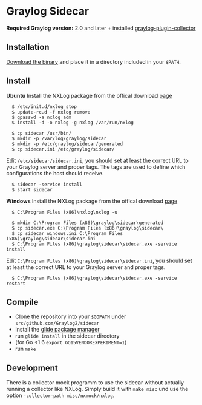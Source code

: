 # Graylog Sidecar

**Required Graylog version:** 2.0 and later + installed [graylog-plugin-collector](https://github.com/Graylog2/graylog-plugin-collector/blob/master/README.md)

Installation
------------

[Download the binary](https://github.com/Graylog2/sidecar/releases) and place it in a directory included in your `$PATH`.

Install
-------

**Ubuntu**
Install the NXLog package from the offical download [page](https://nxlog.org/products/nxlog-community-edition/download)

```
  $ /etc/init.d/nxlog stop
  $ update-rc.d -f nxlog remove
  $ gpasswd -a nxlog adm
  $ install -d -o nxlog -g nxlog /var/run/nxlog
 
  $ cp sidecar /usr/bin/
  $ mkdir -p /var/log/graylog/sidecar
  $ mkdir -p /etc/graylog/sidecar/generated
  $ cp sidecar.ini /etc/graylog/sidecar/
```

Edit `/etc/sidecar/sidecar.ini`, you should set at least the correct URL to your Graylog server and proper tags.
The tags are used to define which configurations the host should receive.

```
  $ sidecar -service install
  $ start sidecar
```

**Windows**
Install the NXLog package from the offical download [page](https://nxlog.org/products/nxlog-community-edition/download)

```
  $ C:\Program Files (x86)\nxlog\nxlog -u

  $ mkdir C:\Program Files (x86)\graylog\sidecar\generated
  $ cp sidecar.exe C:\Program Files (x86)\graylog\sidecar\
  $ cp sidecar_windows.ini C:\Program Files (x86)\graylog\sidecar\sidecar.ini
  $ C:\Program Files (x86)\graylog\sidecar\sidecar.exe -service install
```

Edit `C:\Program Files (x86)\graylog\sidecar\sidecar.ini`, you should set at least the correct URL to your Graylog server and proper tags.

```
  $ C:\Program Files (x86)\graylog\sidecar\sidecar.exe -service restart
```

Compile
-------

  * Clone the repository into your `$GOPATH` under `src/github.com/Graylog2/sidecar`
  * Install the [glide package manager](https://glide.sh)
  * run `glide install` in the sidecar directory
  * (for Go <1.6 `export GO15VENDOREXPERIMENT=1`)
  * run `make`

Development
-----------

There is a collector mock programm to use the sidecar without actually running a collector like NXLog. Simply build it with
`make misc` und use the option `-collector-path misc/nxmock/nxlog`.
